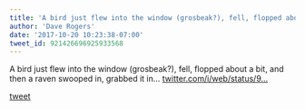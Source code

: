 ```yaml
---
title: 'A bird just flew into the window (grosbeak?), fell, flopped about a bit, and...'
author: 'Dave Rogers'
date: '2017-10-20 10:23:38-07:00'
tweet_id: 921426696925933568
---
```

A bird just flew into the window (grosbeak?), fell, flopped about a bit, and then a raven swooped in, grabbed it in… [twitter.com/i/web/status/9…](https://twitter.com/i/web/status/921426696925933568)

[tweet](https://twitter.com/yukondude/status/921426696925933568)